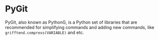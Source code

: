 # PyGit
PyGit, also known as PythonG, is a Python set of libraries that are recommended for simplifying commands and adding new commands, like `grifftend.compress(VARIABLE)` and etc.
